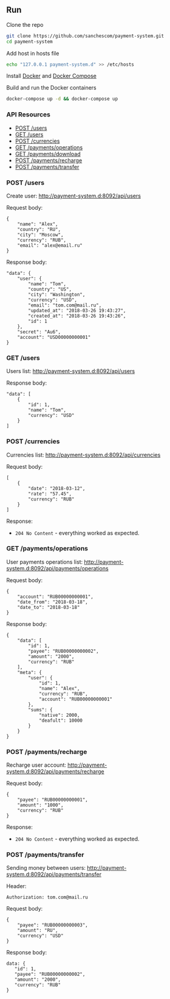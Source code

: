 ## Run
Clone the repo
```sh
git clone https://github.com/sanchescom/payment-system.git
cd payment-system
```
Add host in hosts file
```sh
echo "127.0.0.1 payment-system.d" >> /etc/hosts
```
Install [Docker](https://docs.docker.com/) and [Docker Compose](https://docs.docker.com/compose/)

Build and run the Docker containers
```sh
docker-compose up -d && docker-compose up
```

### API Resources

  - [POST /users](#post-users)
  - [GET /users](#get-users)
  - [POST /currencies](#post-currencies)
  - [GET /payments/operations](#get-operations)
  - [GET /payments/download](#get-download)
  - [POST /payments/recharge](#post-recharge)
  - [POST /payments/transfer](#post-transfer)

### POST /users

Create user: http://payment-system.d:8092/api/users

Request body:

    {
        "name": "Alex",
        "country": "RU",
        "city": "Moscow",
        "currency": "RUB",
        "email": "alex@email.ru"
    }

Response body:
    
    "data": {
        "user": {
            "name": "Tom",
            "country": "US",
            "city": "Washington",
            "currency": "USD",
            "email": "tom.com@mail.ru",
            "updated_at": "2018-03-26 19:43:27",
            "created_at": "2018-03-26 19:43:26",
            "id": 1
        },
        "secret": "Au6",
        "account": "USD00000000001"
    }

### GET /users

Users list: http://payment-system.d:8092/api/users

Response body:

    "data": [
        {
            "id": 1,
            "name": "Tom",
            "currency": "USD"
        }
    ]


### POST /currencies

Currencies list: http://payment-system.d:8092/api/currencies

Request body:

    [
        {
            "date": "2018-03-12",
            "rate": "57.45",
            "currency": "RUB"
        }
    ]

Response:

- `204 No Content` - everything worked as expected.

### GET /payments/operations

User payments operations list: http://payment-system.d:8092/api/payments/operations

Request body:

    {
        "account": "RUB00000000001",
        "date_from": "2018-03-18",
        "date_to": "2018-03-18"
    }
    
Response body:

    {
        "data": [
            "id": 1,
            "payee": "RUB00000000002",
            "amount": "2000",
            "currency": "RUB"
        ],
        "meta": {
            "user": {
                "id": 1,
                "name": "Alex",
                "currency": "RUB",
                "account": "RUB00000000001"
            },
            "sums": {
                "native": 2000,
                "deafult": 10000
            }
        }
    }
    
### POST /payments/recharge

Recharge user account: http://payment-system.d:8092/api/payments/recharge

Request body:

    {
        "payee": "RUB00000000001",
        "amount": "1000",
        "currency": "RUB"
    }

Response:

- `204 No Content` - everything worked as expected.

### POST /payments/transfer

Sending money between users: http://payment-system.d:8092/api/payments/transfer

Header:

```
Authorization: tom.com@mail.ru
```

Request body:

    {
        "payee": "RUB00000000003",
        "amount": "RU",
        "currency": "USD"
    }

Response body:
    
    data: {
       "id": 1,
       "payee": "RUB00000000002",
       "amount": "2000",
       "currency": "RUB"
    }